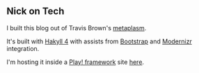 Nick on Tech
------------

I built this blog out of Travis Brown's [metaplasm](http://meta.plasm.us).

It's built with [Hakyll 4](http://jaspervdj.be/hakyll/) with assists from 
[Bootstrap](http://twitter.github.com/bootstrap/) and 
[Modernizr](http://modernizr.com/) integration.

I'm hosting it inside a [Play! framework](http://www.playframework.com/) site [here](http://nickmcavoy.com/blog).

